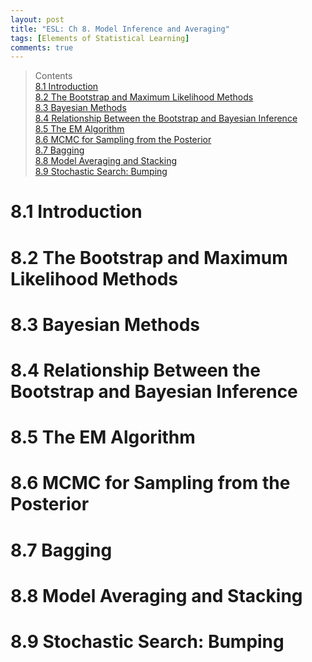 ```yaml
---
layout: post
title: "ESL: Ch 8. Model Inference and Averaging"
tags: [Elements of Statistical Learning]
comments: true
---
```

> Contents  
> [8.1 Introduction](#81-introduction)  
> [8.2 The Bootstrap and Maximum Likelihood Methods](#82-the-bootstrap-and-maximum-likelihood-methods)  
> [8.3 Bayesian Methods](#83-bayesian-methods)  
> [8.4 Relationship Between the Bootstrap and Bayesian Inference](#84-relationship-between-the-bootstrap-and-bayesian-inference)  
> [8.5 The EM Algorithm](#85-the-em-algorithm)  
> [8.6 MCMC for Sampling from the Posterior](#86-mcmc-for-sampling-from-the-posterior)  
> [8.7 Bagging](#87-bagging)  
> [8.8 Model Averaging and Stacking](#88-model-averaging-and-stacking)  
> [8.9 Stochastic Search: Bumping](#89-stochastic-search-bumping)  

# 8.1 Introduction
# 8.2 The Bootstrap and Maximum Likelihood Methods
# 8.3 Bayesian Methods
# 8.4 Relationship Between the Bootstrap and Bayesian Inference
# 8.5 The EM Algorithm
# 8.6 MCMC for Sampling from the Posterior
# 8.7 Bagging
# 8.8 Model Averaging and Stacking
# 8.9 Stochastic Search: Bumping
